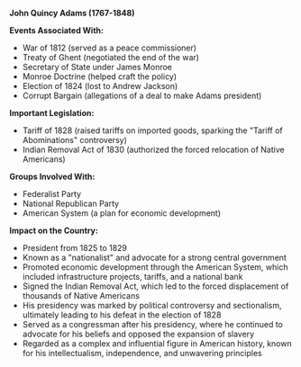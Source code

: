 **John Quincy Adams (1767-1848)**

**Events Associated With:**

* War of 1812 (served as a peace commissioner)
* Treaty of Ghent (negotiated the end of the war)
* Secretary of State under James Monroe
* Monroe Doctrine (helped craft the policy)
* Election of 1824 (lost to Andrew Jackson)
* Corrupt Bargain (allegations of a deal to make Adams president)

**Important Legislation:**

* Tariff of 1828 (raised tariffs on imported goods, sparking the "Tariff of Abominations" controversy)
* Indian Removal Act of 1830 (authorized the forced relocation of Native Americans)

**Groups Involved With:**

* Federalist Party
* National Republican Party
* American System (a plan for economic development)

**Impact on the Country:**

* President from 1825 to 1829
* Known as a "nationalist" and advocate for a strong central government
* Promoted economic development through the American System, which included infrastructure projects, tariffs, and a national bank
* Signed the Indian Removal Act, which led to the forced displacement of thousands of Native Americans
* His presidency was marked by political controversy and sectionalism, ultimately leading to his defeat in the election of 1828
* Served as a congressman after his presidency, where he continued to advocate for his beliefs and opposed the expansion of slavery
* Regarded as a complex and influential figure in American history, known for his intellectualism, independence, and unwavering principles